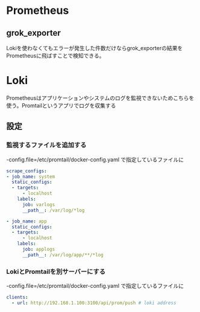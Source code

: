 # Prometheus

## grok_exporter

Lokiを使わなくてもエラーが発生した件数だけならgrok_exporterの結果をPrometheusに飛ばすことで検知できる。


# Loki

Prometheusはアプリケーションやシステムのログを監視できないためこちらを使う。Promtailというアプリでログを収集する

## 設定

### 監視するファイルを追加する

-config.file=/etc/promtail/docker-config.yaml
で指定しているファイルに

``` yaml
scrape_configs:
- job_name: system
  static_configs:
  - targets:
      - localhost
    labels:
      job: varlogs
      __path__: /var/log/*log

- job_name: app
  static_configs:
  - targets:
      - localhost
    labels:
      job: applogs
      __path__: /var/log/app/**/*log
```

### LokiとPromtailを別サーバーにする

-config.file=/etc/promtail/docker-config.yaml
で指定しているファイルに

``` yaml
clients:
  - url: http://192.168.1.100:3100/api/prom/push # loki address
```

